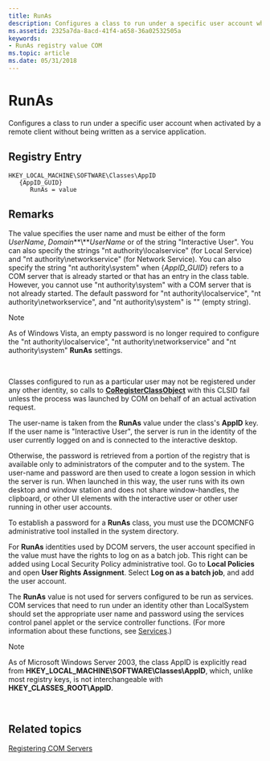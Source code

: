 ```yaml
---
title: RunAs
description: Configures a class to run under a specific user account when activated by a remote client without being written as a service application.
ms.assetid: 2325a7da-8acd-41f4-a658-36a02532505a
keywords:
- RunAs registry value COM
ms.topic: article
ms.date: 05/31/2018
---
```


# RunAs

Configures a class to run under a specific user account when activated by a remote client without being written as a service application.

## Registry Entry

```
HKEY_LOCAL_MACHINE\SOFTWARE\Classes\AppID
   {AppID_GUID}
      RunAs = value
```

## Remarks

The value specifies the user name and must be either of the form *UserName*, *Domain***\\***UserName* or of the string "Interactive User". You can also specify the strings "nt authority\\localservice" (for Local Service) and "nt authority\\networkservice" (for Network Service). You can also specify the string "nt authority\\system" when {*AppID\_GUID*} refers to a COM server that is already started or that has an entry in the class table. However, you cannot use "nt authority\\system" with a COM server that is not already started. The default password for "nt authority\\localservice", "nt authority\\networkservice", and "nt authority\\system" is "" (empty string).

> [!Note]  
> As of Windows Vista, an empty password is no longer required to configure the "nt authority\\localservice", "nt authority\\networkservice" and "nt authority\\system" **RunAs** settings.

 

Classes configured to run as a particular user may not be registered under any other identity, so calls to [**CoRegisterClassObject**](/windows/desktop/api/combaseapi/nf-combaseapi-coregisterclassobject) with this CLSID fail unless the process was launched by COM on behalf of an actual activation request.

The user-name is taken from the **RunAs** value under the class's **AppID** key. If the user name is "Interactive User", the server is run in the identity of the user currently logged on and is connected to the interactive desktop.

Otherwise, the password is retrieved from a portion of the registry that is available only to administrators of the computer and to the system. The user-name and password are then used to create a logon session in which the server is run. When launched in this way, the user runs with its own desktop and window station and does not share window-handles, the clipboard, or other UI elements with the interactive user or other user running in other user accounts.

To establish a password for a **RunAs** class, you must use the DCOMCNFG administrative tool installed in the system directory.

For **RunAs** identities used by DCOM servers, the user account specified in the value must have the rights to log on as a batch job. This right can be added using Local Security Policy administrative tool. Go to **Local Policies** and open **User Rights Assignment**. Select **Log on as a batch job**, and add the user account.

The **RunAs** value is not used for servers configured to be run as services. COM services that need to run under an identity other than LocalSystem should set the appropriate user name and password using the services control panel applet or the service controller functions. (For more information about these functions, see [Services](https://docs.microsoft.com/windows/desktop/Services/services).)

> [!Note]  
> As of Microsoft Windows Server 2003, the class AppID is explicitly read from **HKEY\_LOCAL\_MACHINE\\SOFTWARE\\Classes\\AppID**, which, unlike most registry keys, is not interchangeable with **HKEY\_CLASSES\_ROOT\\AppID**.

 

## Related topics

<dl> <dt>

[Registering COM Servers](registering-com-servers.md)
</dt> </dl>

 

 




